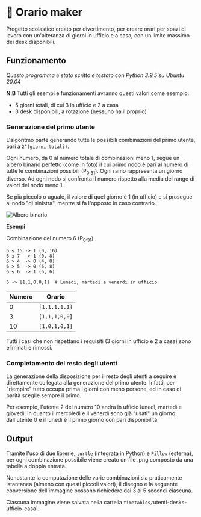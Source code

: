 # :date: Orario maker
Progetto scolastico creato per divertimento, per creare orari per spazi di lavoro con un'alteranza di giorni in ufficio e a casa, con un limite massimo dei desk disponibili.


## Funzionamento
*Questo programma è stato scritto e testato con Python 3.9.5 su Ubuntu 20.04*

**N.B** Tutti gli esempi e funzionamenti avranno questi valori come esempio:
- 5 giorni totali, di cui 3 in ufficio e 2 a casa
- 3 desk disponibili, a rotazione (nessuno ha il proprio)

### Generazione del primo utente
L'algoritmo parte generando tutte le possibili combinazioni del primo utente, pari a `2^(giorni totali)`.

Ogni numero, da 0 al numero totale di combinazioni meno 1, segue un albero binario perfetto (come in foto) il cui primo nodo è pari al numero di tutte le combinazioni possibili (P<sub>0:31</sub>).
Ogni ramo rappresenta un giorno diverso. Ad ogni nodo si confronta il numero rispetto alla media del range di valori del nodo meno 1.

Se più piccolo o uguale, il valore di quel giorno è 1 (in ufficio) e si prosegue al nodo "di sinistra", mentre si fa l'opposto in caso contrario.

![Albero binario](https://www.researchgate.net/profile/Guillermo-Durand/publication/326198373/figure/fig3/AS:644873308868608@1530761186566/Partition-and-perfect-binary-tree-structures-used-in-simulations-here-with-q-3-and-K-1.png)


**Esempi**

Combinazione del numero 6 (P<sub>0:31</sub>).
```
6 ≤ 15 -> 1 (0, 16)
6 ≤ 7  -> 1 (0, 8)
6 > 4  -> 0 (4, 8)
6 > 5  -> 0 (6, 8)
6 ≤ 6  -> 1 (6, 6)

6 -> [1,1,0,0,1]  # Lunedì, martedì e venerdì in ufficio
```


| Numero | Orario        |
| ------ | ------------- |
| 0      | `[1,1,1,1,1]` |
| 3      | `[1,1,1,0,0]` |
| 10     | `[1,0,1,0,1]` |

Tutti i casi che non rispettano i requisiti (3 giorni in ufficio e 2 a casa) sono eliminati e rimossi.

### Completamento del resto degli utenti
La generazione della disposizione per il resto degli utenti a seguire è direttamente collegata alla generazione del primo utente. Infatti, per "riempire" tutto occupa prima i giorni con meno persone, ed in caso di parità sceglie sempre il primo.

Per esempio, l'utente 2 del numero 10 andrà in ufficio lunedì, martedì e giovedì, in quanto il mercoledì e il venerdì sono già "usati" un giorno dall'utente 0 e il lunedì è il primo giorno con pari disponibilità.

## Output
Tramite l'uso di due librerie, `turtle` (integrata in Python) e `Pillow` (esterna), per ogni combinazione possibile viene creato un file .png composto da una tabella a doppia entrata.

Nonostante la computazione delle varie combinazioni sia praticamente istantanea (almeno con questi piccoli valori), il disegno e la seguente conversione dell'immagine possono richiedere dai 3 ai 5 secondi ciascuna.

Ciascuna immagine viene salvata nella cartella `timetables/`utenti-desks-ufficio-casa`.